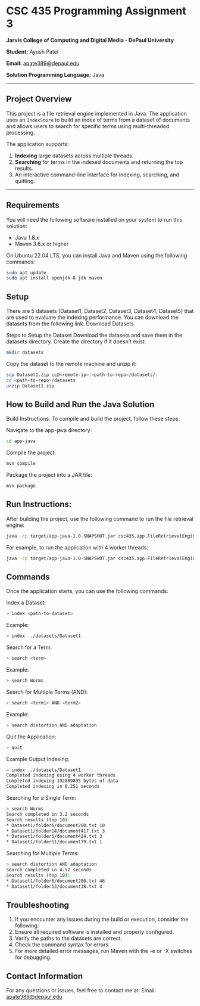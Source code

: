 # CSC 435 Programming Assignment 3

**Jarvis College of Computing and Digital Media - DePaul University**

**Student:** Ayush Patel

**Email:** apate389@depaul.edu

**Solution Programming Language:** Java  

---

## Project Overview

This project is a file retrieval engine implemented in Java. The application uses an `IndexStore` to build an index of terms from a dataset of documents and allows users to search for specific terms using multi-threaded processing. 

The application supports:
1. **Indexing** large datasets across multiple threads.
2. **Searching** for terms in the indexed documents and returning the top results.
3. An interactive command-line interface for indexing, searching, and quitting.

---

## Requirements

You will need the following software installed on your system to run this solution:

- Java 1.8.x
- Maven 3.6.x or higher

On Ubuntu 22.04 LTS, you can install Java and Maven using the following commands:
```bash
sudo apt update
sudo apt install openjdk-8-jdk maven
```

## Setup
There are 5 datasets (Dataset1, Dataset2, Dataset3, Dataset4, Dataset5) that are used to evaluate the indexing performance. You can download the datasets from the following link:
Download Datasets

Steps to Setup the Dataset
Download the datasets and save them in the datasets directory. Create the directory if it doesn’t exist:

```bash
mkdir datasets
```


Copy the dataset to the remote machine and unzip it:
```bash
scp Dataset1.zip cc@<remote-ip>:<path-to-repo>/datasets/.
cd <path-to-repo>/datasets
unzip Dataset1.zip
```

## How to Build and Run the Java Solution
Build Instructions:
To compile and build the project, follow these steps:

Navigate to the app-java directory:

```bash
cd app-java
```
Compile the project:

```bash
mvn compile
```

Package the project into a JAR file:

```bash
mvn package
```

## Run Instructions:
After building the project, use the following command to run the file retrieval engine:

```bash
java -cp target/app-java-1.0-SNAPSHOT.jar csc435.app.FileRetrievalEngine <number of worker threads>
```


For example, to run the application with 4 worker threads:

```bash
java -cp target/app-java-1.0-SNAPSHOT.jar csc435.app.FileRetrievalEngine 4
```

## Commands
Once the application starts, you can use the following commands:

Index a Dataset:

```bash
> index <path-to-dataset>
```

Example:

```bash
> index ../datasets/Dataset1
```

Search for a Term:

```bash
> search <term>
```

Example:

```bash
> search Worms
```

Search for Multiple Terms (AND):

```bash
> search <term1> AND <term2>
```

Example:

```bash
> search distortion AND adaptation
```


Quit the Application:

```bash
> quit
```

Example Output
Indexing:
```bash
> index ../datasets/Dataset1
Completed indexing using 4 worker threads
Completed indexing 192889895 bytes of data
Completed indexing in 8.251 seconds
```

Searching for a Single Term:
```bash
> search Worms
Search completed in 3.2 seconds
Search results (top 10):
* Dataset1/folder6/document200.txt 10
* Dataset1/folder14/document417.txt 3
* Dataset1/folder6/document424.txt 3
* Dataset1/folder11/document79.txt 1
```

Searching for Multiple Terms:
```bash
> search distortion AND adaptation
Search completed in 4.52 seconds
Search results (top 10):
* Dataset1/folder6/document200.txt 46
* Dataset1/folder13/document38.txt 4
```

## Troubleshooting
1. If you encounter any issues during the build or execution, consider the following:
2. Ensure all required software is installed and properly configured.
3. Verify the paths to the datasets are correct.
4. Check the command syntax for errors.
5. For more detailed error messages, run Maven with the -e or -X switches for debugging.

## Contact Information
For any questions or issues, feel free to contact me at:
Email: apate389@depaul.edu
